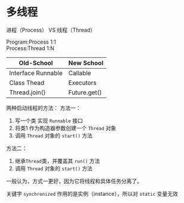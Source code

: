 # 多线程

进程（Process） VS 线程（Thread）

Program:Process 1:1  
Process:Thread 1:N

|Old-School | New School|
|---|---|
Interface Runnable | Callable 
Class Thead | Executors
Thread.join() | Future.get()

两种启动线程的方法：
方法一：
1. 写一个类 实现 `Runnable` 接口
2. 将类1 作为构造器参数创建一个 `Thread` 对象
3. 调用 `Thread` 对象的 `start()` 方法

方法二：
1. 继承`Thread`类，并覆盖其 `run()` 方法
2. 调用 `Thread` 对象的 `start()` 方法

一般认为，方式一更好，因为它将线程和具体任务分离了。

关键字 `synchronized` 作用的是实例（instance），所以对 `static` 变量无效

